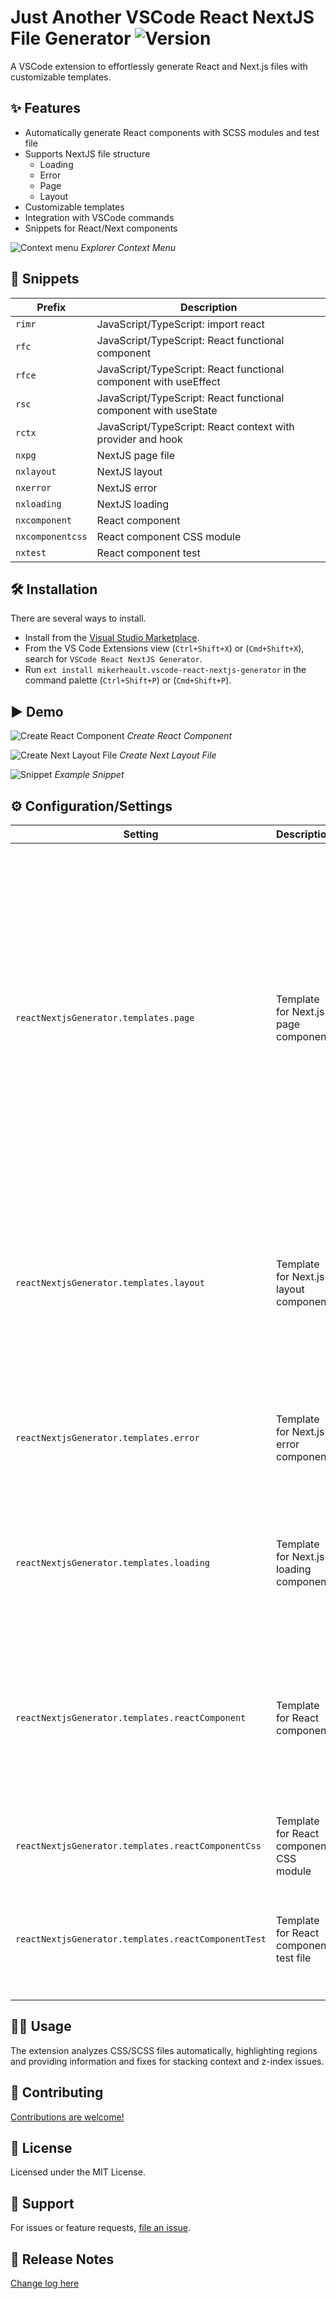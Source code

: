 # Just Another VSCode React NextJS File Generator ![Version](https://img.shields.io/visual-studio-marketplace/v/mikerheault.vscode-react-nextjs-generator)

A VSCode extension to effortlessly generate React and Next.js files with customizable templates.

## ✨ Features

- Automatically generate React components with SCSS modules and test file
- Supports NextJS file structure
  - Loading
  - Error
  - Page
  - Layout
- Customizable templates
- Integration with VSCode commands
- Snippets for React/Next components

![Context menu](https://raw.githubusercontent.com/mrheault/vscode-react-nextjs-generator/refs/heads/main/images/explorer-context-menu.jpg)
_Explorer Context Menu_

## 🔧 Snippets

| Prefix           | Description                                                      |
| ---------------- | ---------------------------------------------------------------- |
| `rimr`           | JavaScript/TypeScript: import react                              |
| `rfc`            | JavaScript/TypeScript: React functional component                |
| `rfce`           | JavaScript/TypeScript: React functional component with useEffect |
| `rsc`            | JavaScript/TypeScript: React functional component with useState  |
| `rctx`           | JavaScript/TypeScript: React context with provider and hook      |
| `nxpg`           | NextJS page file                                                 |
| `nxlayout`       | NextJS layout                                                    |
| `nxerror`        | NextJS error                                                     |
| `nxloading`      | NextJS loading                                                   |
| `nxcomponent`    | React component                                                  |
| `nxcomponentcss` | React component CSS module                                       |
| `nxtest`         | React component test                                             |

## 🛠️ Installation

There are several ways to install.

- Install from the [Visual Studio Marketplace](https://marketplace.visualstudio.com/items?itemName=mikerheault.vscode-react-nextjs-generator).
- From the VS Code Extensions view (`Ctrl+Shift+X`) or (`Cmd+Shift+X`), search for `VSCode React NextJS Generator`.
- Run `ext install mikerheault.vscode-react-nextjs-generator` in the command palette (`Ctrl+Shift+P`) or (`Cmd+Shift+P`).

## ▶️ Demo

![Create React Component](https://raw.githubusercontent.com/mrheault/vscode-react-nextjs-generator/refs/heads/main/images/react-component.gif)
_Create React Component_

![Create Next Layout File](https://raw.githubusercontent.com/mrheault/vscode-react-nextjs-generator/refs/heads/main/images/layout-file.gif)
_Create Next Layout File_

![Snippet](https://raw.githubusercontent.com/mrheault/vscode-react-nextjs-generator/refs/heads/main/images/snippet.gif)
_Example Snippet_

## ⚙️ Configuration/Settings

<table>
  <thead>
    <tr>
      <th>Setting</th>
      <th>Description</th>
      <th>Type</th>
      <th>Default Value</th>
    </tr>
  </thead>
  <tbody>
    <tr>
      <td><code>reactNextjsGenerator.templates.page</code></td>
      <td>Template for Next.js page component</td>
      <td>string</td>
      <td>

```
import React from 'react';

export default async function Page({params,searchParams,}: {
params: { slug: string | string[] };
searchParams: { [key: string]: string | string[] | undefined };
}) {
  return (
    <div>
    <h1>Page</h1>
    </div>
  );
};

export async function generateMetadata({
params,
searchParams,
}: {
params: { slug: string | string[] };
searchParams: { [key: string]: string | string[] | undefined };
}): Promise<Metadata | undefined> {
  return {};
}

```

</td>
</tr>
<tr>
<td><code>reactNextjsGenerator.templates.layout</code></td>
<td>Template for Next.js layout component</td>
<td>string</td>
<td>

```
import React from 'react';

export default async function RootLayout({
children,
}: {
children: React.ReactNode;
}) {
  return (
    <div>
    <header>Header</header>
    <main>{children}</main>
    <footer>Footer</footer>
    </div>
  );
};
```

</td>
</tr>
<tr>
<td><code>reactNextjsGenerator.templates.error</code></td>
<td>Template for Next.js error component</td>
<td>string</td>
<td>

```
import React from 'react';

export default function Error() {
  return (
    <div>
    <h1>Error: Something went wrong</h1>
    </div>
  );
};
```

</td>
</tr>
<tr>
<td><code>reactNextjsGenerator.templates.loading</code></td>
<td>Template for Next.js loading component</td>
<td>string</td>
<td>

```
import React from 'react';

export default function Loading() {
  return (
    <div>
    <h1>Loading...</h1>
    </div>
  );
};

```

</td>
</tr>
<tr>
<td><code>reactNextjsGenerator.templates.reactComponent</code></td>
<td>Template for React component</td>
<td>string</td>
<td>

```
import React from 'react';
import styles from './{fileName}.module.css';

export type {fileName}Props = {{}};

export const {fileName}: React.FC<{fileName}Props> = () => {{
  return (
    <div className={styles.container}>
      {fileName} Component
    </div>
  );
}};
```

</td>
</tr>
<tr>
<td><code>reactNextjsGenerator.templates.reactComponentCss</code></td>
<td>Template for React component CSS module</td>
<td>string</td>
<td>
<pre><code>.container {
/_ Add your styles here _/
}</code></pre>
</td>
</tr>
<tr>
<td><code>reactNextjsGenerator.templates.reactComponentTest</code></td>
<td>Template for React component test file</td>
<td>string</td>
<td>

```
import React from 'react';
import { render } from '@testing-library/react';
import {fileName} from '../{fileName}';

test('renders {fileName} component', () => {{
  render(<{fileName} />);
}});

```

</td>
</tr>

  </tbody>
</table>

## 👨‍💻 Usage

The extension analyzes CSS/SCSS files automatically, highlighting regions and providing information and fixes for stacking context and z-index issues.

## 🤝 Contributing

[Contributions are welcome!](https://github.com/mrheault/vscode-react-nextjs-generator/pulls)

## 📜 License

Licensed under the MIT License.

## 🚨 Support

For issues or feature requests, [file an issue](https://github.com/mrheault/vscode-react-nextjs-generator/issues).

## 📢 Release Notes

[Change log here](https://github.com/mrheault/vscode-react-nextjs-generator/blob/main/CHANGELOG.md)

